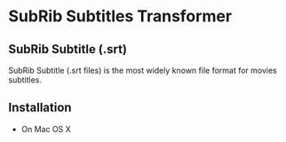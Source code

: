 # SubRib Subtitles Transformer #

## SubRib Subtitle (.srt) ##

SubRib Subtitle (.srt files) is the most widely known file format for movies
subtitles.

## Installation ##

* On Mac OS X
